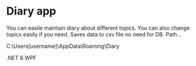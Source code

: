 # Diary app

You can easile maintain diary about different topics. 
You can also change topics easily if you need. 
Saves data to csv file no need for DB. Path... 

C:\Users\[username]\AppData\Roaming\Diary

.NET 6 WPF
